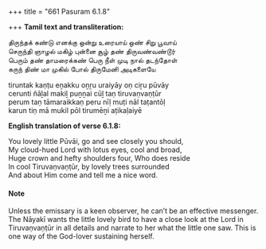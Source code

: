 +++
title = "661 Pasuram 6.1.8"

+++
**Tamil text and transliteration:**

திருந்தக் கண்டு எனக்கு ஒன்று உரையாய் ஒண் சிறு பூவாய்  
செருந்தி ஞாழல் மகிழ் புன்னை சூழ் தண் திருவண்வண்டூர்  
பெரும் தண் தாமரைக்கண் பெரு நீள் முடி நால் தடந்தோள்  
கருந் திண் மா முகில் போல் திருமேனி அடிகளையே

tiruntak kaṇṭu eṉakku oṉṟu uraiyāy oṇ ciṟu pūvāy  
cerunti ñāḻal makiḻ puṉṉai cūḻ taṇ tiruvaṇvaṇṭūr  
perum taṇ tāmaraikkaṇ peru nīḷ muṭi nāl taṭantōḷ  
karun tiṇ mā mukil pōl tirumēṉi aṭikaḷaiyē

**English translation of verse 6.1.8:**

You lovely little Pūvāi, go and see closely you should,  
My cloud-hued Lord with lotus eyes, cool and broad,  
Huge crown and hefty shoulders four, Who does reside  
In cool Tiruvaṇvaṇṭūr, by lovely trees surrounded  
And about Him come and tell me a nice word.

#### Note

Unless the emissary is a keen observer, he can’t be an effective messenger. The Nāyakī wants the little lovely bird to have a close look at the Lord in Tiruvaṇvaṇṭūr in all details and narrate to her what the little one saw. This is one way of the God-lover sustaining herself.


